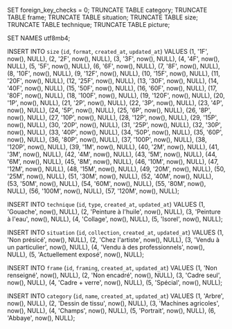 SET foreign_key_checks = 0;
TRUNCATE TABLE category;
TRUNCATE TABLE frame;
TRUNCATE TABLE situation;
TRUNCATE TABLE size;
TRUNCATE TABLE technique;
TRUNCATE TABLE picture;

SET NAMES utf8mb4;

INSERT INTO `size` (`id`, `format`, `created_at`, `updated_at`) VALUES
(1, '1F', now(), NULL),
(2, '2F', now(), NULL),
(3, '3F', now(), NULL),
(4, '4F', now(), NULL),
(5, '5F', now(), NULL),
(6, '6F', now(), NULL),
(7, '8F', now(), NULL),
(8, '10F', now(), NULL),
(9, '12F', now(), NULL),
(10, '15F', now(), NULL),
(11, '20F', now(), NULL),
(12, '25F', now(), NULL),
(13, '30F', now(), NULL),
(14, '40F', now(), NULL),
(15, '50F', now(), NULL),
(16, '60F', now(), NULL),
(17, '80F', now(), NULL),
(18, '100F', now(), NULL),
(19, '120F', now(), NULL),
(20, '1P', now(), NULL),
(21, '2P', now(), NULL),
(22, '3P', now(), NULL),
(23, '4P', now(), NULL),
(24, '5P', now(), NULL),
(25, '6P', now(), NULL),
(26, '8P', now(), NULL),
(27, '10P', now(), NULL),
(28, '12P', now(), NULL),
(29, '15P', now(), NULL),
(30, '20P', now(), NULL),
(31, '25P', now(), NULL),
(32, '30P', now(), NULL),
(33, '40P', now(), NULL),
(34, '50P', now(), NULL),
(35, '60P', now(), NULL),
(36, '80P', now(), NULL),
(37, '100P', now(), NULL),
(38, '120P', now(), NULL),
(39, '1M', now(), NULL),
(40, '2M', now(), NULL),
(41, '3M', now(), NULL),
(42, '4M', now(), NULL),
(43, '5M', now(), NULL),
(44, '6M', now(), NULL),
(45, '8M', now(), NULL),
(46, '10M', now(), NULL),
(47, '12M', now(), NULL),
(48, '15M', now(), NULL),
(49, '20M', now(), NULL),
(50, '25M', now(), NULL),
(51, '30M', now(), NULL),
(52, '40M', now(), NULL),
(53, '50M', now(), NULL),
(54, '60M', now(), NULL),
(55, '80M', now(), NULL),
(56, '100M', now(), NULL),
(57, '120M', now(), NULL);

INSERT INTO `technique` (`id`, `type`, `created_at`, `updated_at`) VALUES
(1, 'Gouache', now(), NULL),
(2, 'Peinture à l\'huile', now(), NULL),
(3, 'Peinture à l\'eau', now(), NULL),
(4, 'Collage', now(), NULL),
(5, 'Isorel', now(), NULL);

INSERT INTO `situation` (`id`, `collection`, `created_at`, `updated_at`) VALUES
(1, 'Non présicé', now(), NULL),
(2, 'Chez l\'artiste', now(), NULL),
(3, 'Vendu à un particulier', now(), NULL),
(4, 'Vendu à des professionnels', now(), NULL),
(5, 'Actuellement exposé', now(), NULL);

INSERT INTO `frame` (`id`, `framing`, `created_at`, `updated_at`) VALUES
(1, 'Non renseigné', now(), NULL),
(2, 'Non encadré', now(), NULL),
(3, 'Cadre seul', now(), NULL),
(4, 'Cadre + verre', now(), NULL),
(5, 'Spécial', now(), NULL);

INSERT INTO `category` (`id`, `name`, `created_at`, `updated_at`) VALUES
(1, 'Arbre', now(), NULL),
(2, 'Dessin de tissu', now(), NULL),
(3, 'Machines agricoles', now(), NULL),
(4, 'Champs', now(), NULL),
(5, 'Portrait', now(), NULL),
(6, 'Abbaye', now(), NULL);

